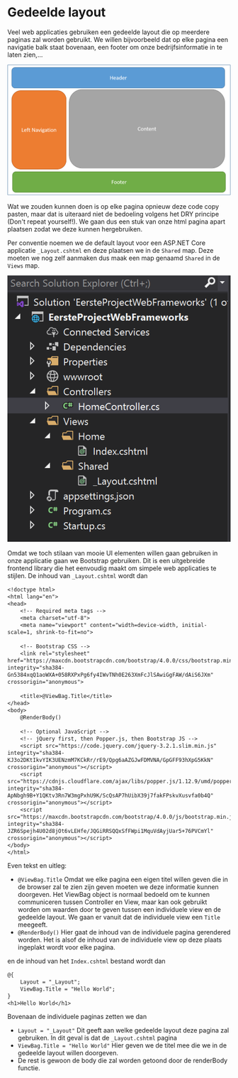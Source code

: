 # Gedeelde layout

Veel web applicaties gebruiken een gedeelde layout die op meerdere paginas zal worden gebruikt. We willen bijvoorbeeld dat op elke pagina een navigatie balk staat bovenaan, een footer om onze bedrijfsinformatie in te laten zien,... 

![](../.gitbook/assets/image%20%2817%29.png)

Wat we zouden kunnen doen is op elke pagina opnieuw deze code copy pasten, maar dat is uiteraard niet de bedoeling volgens het DRY principe \(Don't repeat yourself!\). We gaan dus een stuk van onze html pagina apart plaatsen zodat we deze kunnen hergebruiken. 

Per conventie noemen we de default layout voor een ASP.NET Core applicatie `_Layout.cshtml` en deze plaatsen we in de `Shared` map. Deze moeten we nog zelf aanmaken dus maak een map genaamd `Shared` in de `Views` map.

![](../.gitbook/assets/image%20%2816%29.png)

Omdat we toch stilaan van mooie UI elementen willen gaan gebruiken in onze applicatie gaan we Bootstrap gebruiken. Dit is een uitgebreide frontend library die het eenvoudig maakt om simpele web applicaties te stijlen. De inhoud van `_Layout.cshtml` wordt dan

```markup
<!doctype html>
<html lang="en">
<head>
    <!-- Required meta tags -->
    <meta charset="utf-8">
    <meta name="viewport" content="width=device-width, initial-scale=1, shrink-to-fit=no">

    <!-- Bootstrap CSS -->
    <link rel="stylesheet" href="https://maxcdn.bootstrapcdn.com/bootstrap/4.0.0/css/bootstrap.min.css" integrity="sha384-Gn5384xqQ1aoWXA+058RXPxPg6fy4IWvTNh0E263XmFcJlSAwiGgFAW/dAiS6JXm" crossorigin="anonymous">

    <title>@ViewBag.Title</title>
</head>
<body>
    @RenderBody()

    <!-- Optional JavaScript -->
    <!-- jQuery first, then Popper.js, then Bootstrap JS -->
    <script src="https://code.jquery.com/jquery-3.2.1.slim.min.js" integrity="sha384-KJ3o2DKtIkvYIK3UENzmM7KCkRr/rE9/Qpg6aAZGJwFDMVNA/GpGFF93hXpG5KkN" crossorigin="anonymous"></script>
    <script src="https://cdnjs.cloudflare.com/ajax/libs/popper.js/1.12.9/umd/popper.min.js" integrity="sha384-ApNbgh9B+Y1QKtv3Rn7W3mgPxhU9K/ScQsAP7hUibX39j7fakFPskvXusvfa0b4Q" crossorigin="anonymous"></script>
    <script src="https://maxcdn.bootstrapcdn.com/bootstrap/4.0.0/js/bootstrap.min.js" integrity="sha384-JZR6Spejh4U02d8jOt6vLEHfe/JQGiRRSQQxSfFWpi1MquVdAyjUar5+76PVCmYl" crossorigin="anonymous"></script>
</body>
</html>
```

Even tekst en uitleg:

* `@ViewBag.Title`  Omdat we elke pagina een eigen titel willen geven die in de browser zal te zien zijn geven moeten we deze informatie kunnen doorgeven. Het ViewBag object is normaal bedoeld om te kunnen communiceren tussen Controller en View, maar kan ook gebruikt worden om waarden door te geven tussen een individuele view en de gedeelde layout. We gaan er vanuit dat de individuele view een `Title` meegeeft.
* `@RenderBody()` Hier gaat de inhoud van de individuele pagina gerendered worden. Het is alsof de inhoud van de individuele view op deze plaats ingeplakt wordt voor elke pagina.

en de inhoud van het `Index.cshtml` bestand wordt dan

```aspnet
@{
    Layout = "_Layout";
    ViewBag.Title = "Hello World";
}
<h1>Hello World</h1>
```

Bovenaan de individuele paginas zetten we dan 

* `Layout = "_Layout"` Dit geeft aan welke gedeelde layout deze pagina zal gebruiken. In dit geval is dat de `_Layout.cshtml` pagina
* `ViewBag.Title = "Hello World"` Hier geven we de titel mee die we in de gedeelde layout willen doorgeven.
* De rest is gewoon de body die zal worden getoond door de renderBody functie.


